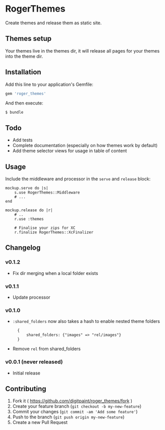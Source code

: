 # RogerThemes

Create themes and release them as static site.

## Themes setup

Your themes live in the themes dir, it will release all pages for your themes
into the theme dir.

## Installation

Add this line to your application's Gemfile:

```ruby
gem 'roger_themes'
```

And then execute:

    $ bundle


## Todo

- Add tests
- Complete documentation (especially on how themes work by default)
- Add theme selector views for usage in table of content

## Usage

Include the middleware and processor in the `serve` and `release` block:

```
mockup.serve do |s|
    s.use RogerThemes::Middleware
    # ...
end
```

```
mockup.release do |r|
    # ..
    r.use :themes

    # Finalise your zips for XC
    r.finalize RogerThemes::XcFinalizer
```

## Changelog

### v0.1.2

* Fix dir merging when a local folder exists

### v0.1.1

* Update processor

### v0.1.0

* `:shared_folders` now also takes a hash to enable nested theme folders
  ```
    {
        shared_folders: {"images" => "rel/images"}
    }
  ```
* Remove `rel` from shared_folders

### v0.0.1 (never released)

* Initial release

## Contributing

1. Fork it ( https://github.com/digitpaint/roger_themes/fork )
2. Create your feature branch (`git checkout -b my-new-feature`)
3. Commit your changes (`git commit -am 'Add some feature'`)
4. Push to the branch (`git push origin my-new-feature`)
5. Create a new Pull Request
